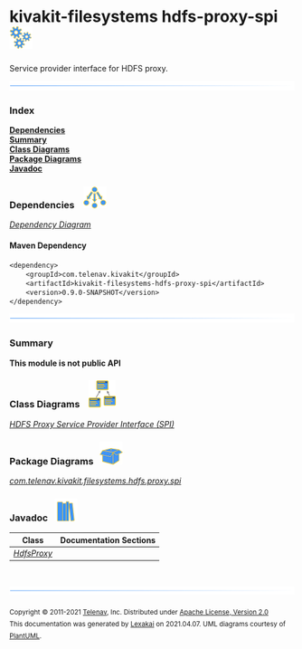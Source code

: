 # kivakit-filesystems hdfs-proxy-spi &nbsp;&nbsp;![](documentation/images/gears-40.png)

Service provider interface for HDFS proxy.

![](documentation/images/horizontal-line.png)

### Index

[**Dependencies**](#dependencies)  
[**Summary**](#summary)  
[**Class Diagrams**](#class-diagrams)  
[**Package Diagrams**](#package-diagrams)  
[**Javadoc**](#javadoc)

### Dependencies &nbsp;&nbsp; ![](documentation/images/dependencies-40.png)

[*Dependency Diagram*](documentation/diagrams/dependencies.svg)

#### Maven Dependency

    <dependency>
        <groupId>com.telenav.kivakit</groupId>
        <artifactId>kivakit-filesystems-hdfs-proxy-spi</artifactId>
        <version>0.9.0-SNAPSHOT</version>
    </dependency>

![](documentation/images/horizontal-line.png)

[//]: # (start-user-text)

### Summary <a name = "summary"></a>

**This module is not public API**

[//]: # (end-user-text)

### Class Diagrams &nbsp; &nbsp;![](documentation/images/diagram-48.png)

[*HDFS Proxy Service Provider Interface (SPI)*](documentation/diagrams/diagram-hdfs-spi.svg)  

### Package Diagrams &nbsp;&nbsp;![](documentation/images/box-40.png)

[*com.telenav.kivakit.filesystems.hdfs.proxy.spi*](documentation/diagrams/com.telenav.kivakit.filesystems.hdfs.proxy.spi.svg)  

### Javadoc &nbsp;&nbsp;![](documentation/images/books-40.png)

| Class | Documentation Sections |
|---|---|
| [*HdfsProxy*](https://telenav.github.io/kivakit/javadoc/kivakit.filesystems.hdfs.proxy.spi/com/telenav/kivakit/filesystems/hdfs/proxy/spi/HdfsProxy.html) |  |  

[//]: # (start-user-text)



[//]: # (end-user-text)

<br/>

![](documentation/images/horizontal-line.png)

<sub>Copyright &#169; 2011-2021 [Telenav](http://telenav.com), Inc. Distributed under [Apache License, Version 2.0](LICENSE)</sub>  
<sub>This documentation was generated by [Lexakai](https://github.com/Telenav/lexakai) on 2021.04.07. UML diagrams courtesy
of [PlantUML](http://plantuml.com).</sub>

